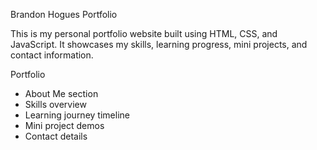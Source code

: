 Brandon Hogues Portfolio

This is my personal portfolio website built using HTML, CSS, and JavaScript. It showcases my skills, learning progress, mini projects, and contact information.

Portfolio

- About Me section  
- Skills overview  
- Learning journey timeline  
- Mini project demos  
- Contact details

